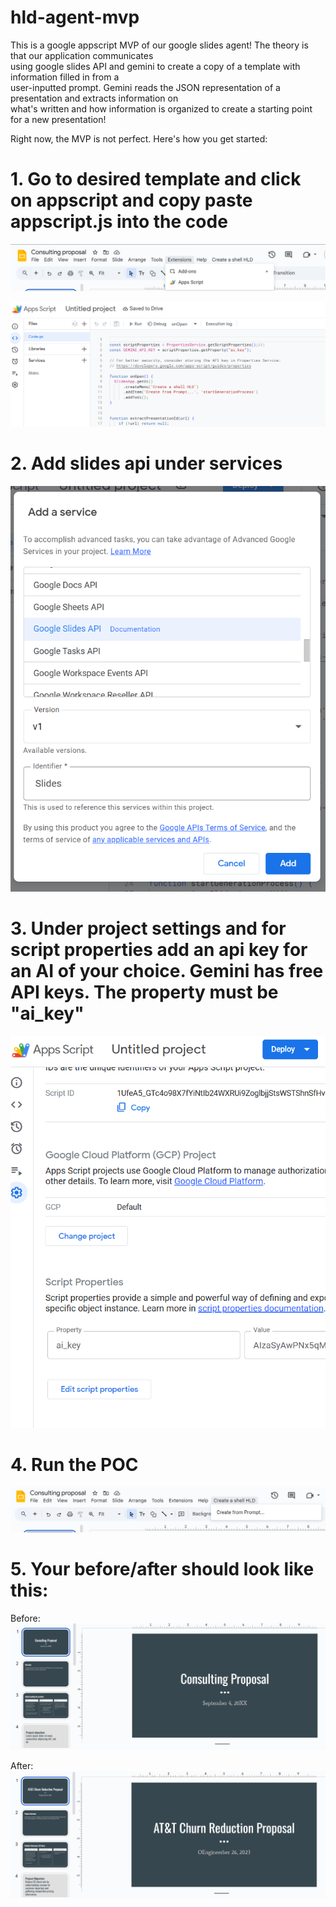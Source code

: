 # hld-agent-mvp

This is a google appscript MVP of our google slides agent! The theory is that our application communicates  
using google slides API and gemini to create a copy of a template with information filled in from a  
user-inputted prompt. Gemini reads the JSON representation of a presentation and extracts information on  
what's written and how information is organized to create a starting point for a new presentation!

Right now, the MVP is not perfect. Here's how you get started:


# 1. Go to desired template and click on appscript and copy   paste appscript.js into the code
![alt text](/readme-images/image.png)

![alt text](/readme-images/image-1.png)

# 2. Add slides api under services
![alt text](/readme-images/image-2.png)

# 3. Under project settings and for script properties add an api key for an AI of your choice. Gemini has free API keys. The property must be "ai_key" 
![alt text](/readme-images/image-3.png)

# 4. Run the POC
![alt text](/readme-images/image-4.png)

# 5. Your before/after should look like this:
Before:
![alt text](/readme-images/image-6.png)

After:
![alt text](/readme-images/image-7.png)